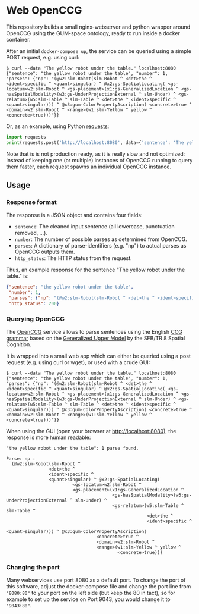 # Web OpenCCG

This repository builds a small nginx-webserver and python wrapper around OpenCCG using the GUM-space ontology, ready to run inside a docker container.

After an initial `docker-compose up`, the service can be queried using a simple POST request, e.g. using curl:

    $ curl --data "The yellow robot under the table." localhost:8080
    {"sentence": "the yellow robot under the table", "number": 1, "parses": {"np": "(@w2:slm-Robot(slm-Robot ^ <det>the ^ <ident>specific ^ <quant>singular) ^ @x2:gs-SpatialLocating( <gs-locatum>w2:slm-Robot ^ <gs-placement>(x1:gs-GeneralizedLocation ^ <gs-hasSpatialModality>(w3:gs-UnderProjectionExternal ^ slm-Under) ^ <gs-relatum>(w5:slm-Table ^ slm-Table ^ <det>the ^ <ident>specific ^ <quant>singular))) ^ @x3:gum-ColorPropertyAscription( <concrete>true ^ <domain>w2:slm-Robot ^ <range>(w1:slm-Yellow ^ yellow ^ <concrete>true)))"}}

Or, as an example, using Python [requests](http://docs.python-requests.org/en/master/):

```python
import requests
print(requests.post('http://localhost:8080', data={'sentence': 'The yellow robot under the table.'}).json())
```

Note that is is not production ready, as it is really slow and not optimized:
Instead of keeping one (or multiple) instances of OpenCCG running to query them faster, each request spawns an individual OpenCCG instance.


## Usage

### Response format

The response is a JSON object and contains four fields:

- `sentence`: The cleaned input sentence (all lowercase, punctuation removed, ...).
- `number`: The number of possible parses as determined from OpenCCG.
- `parses`: A dictionary of parse-identifiers (e.g. "np") to actual parses as OpenCCG outputs them.
- `http_status`: The HTTP status from the request.

Thus, an example response for the sentence "The yellow robot under the table." is:

```json
{"sentence": "the yellow robot under the table",
 "number": 1,
 "parses": {"np": "(@w2:slm-Robot(slm-Robot ^ <det>the ^ <ident>specific ^ <quant>singular) ^ @x2:gs-SpatialLocating( <gs-locatum>w2:slm-Robot ^ <gs-placement>(x1:gs-GeneralizedLocation ^ <gs-hasSpatialModality>(w3:gs-UnderProjectionExternal ^ slm-Under) ^ <gs-relatum>(w5:slm-Table ^ slm-Table ^ <det>the ^ <ident>specific ^ <quant>singular))) ^ @x3:gum-ColorPropertyAscription( <concrete>true ^ <domain>w2:slm-Robot ^ <range>(w1:slm-Yellow ^ yellow ^ <concrete>true)))"},
 "http_status": 200}
```


### Querying OpenCCG

The [OpenCCG](http://openccg.sourceforge.net/) service allows to parse sentences using the English [CCG grammar](https://www.sfbtr8.spatial-cognition.de/en/project/interaction/i5-diaspace/resources/index.html) based on the [Generalized Upper Model](https://www.sfbtr8.spatial-cognition.de/en/project/interaction/i1-ontospace/research/gum-20-30/index.html) by the SFB/TR 8 Spatial Cognition.

It is wrapped into a small web app which can either be queried using a post request (e.g. using curl or wget), or used with a crude GUI:

    $ curl --data "The yellow robot under the table." localhost:8080
    {"sentence": "the yellow robot under the table", "number": 1, "parses": {"np": "(@w2:slm-Robot(slm-Robot ^ <det>the ^ <ident>specific ^ <quant>singular) ^ @x2:gs-SpatialLocating( <gs-locatum>w2:slm-Robot ^ <gs-placement>(x1:gs-GeneralizedLocation ^ <gs-hasSpatialModality>(w3:gs-UnderProjectionExternal ^ slm-Under) ^ <gs-relatum>(w5:slm-Table ^ slm-Table ^ <det>the ^ <ident>specific ^ <quant>singular))) ^ @x3:gum-ColorPropertyAscription( <concrete>true ^ <domain>w2:slm-Robot ^ <range>(w1:slm-Yellow ^ yellow ^ <concrete>true)))"}}

When using the GUI (open your browser at [http://localhost:8080](http://localhost:8080)), the response is more human readable:

    "the yellow robot under the table": 1 parse found.

    Parse: np :
      (@w2:slm-Robot(slm-Robot ^
                    <det>the ^
                    <ident>specific ^
                    <quant>singular) ^ @x2:gs-SpatialLocating(
                             <gs-locatum>w2:slm-Robot ^
                             <gs-placement>(x1:gs-GeneralizedLocation ^
                                            <gs-hasSpatialModality>(w3:gs-UnderProjectionExternal ^ slm-Under) ^
                                            <gs-relatum>(w5:slm-Table ^ slm-Table ^
                                                         <det>the ^
                                                         <ident>specific ^
                                                         <quant>singular))) ^ @x3:gum-ColorPropertyAscription(
                                      <concrete>true ^
                                      <domain>w2:slm-Robot ^
                                      <range>(w1:slm-Yellow ^ yellow ^
                                              <concrete>true)))

### Changing the port

Many webservices use port 8080 as a default port.
To change the port of this software, adjust the docker-compose file and change the port line from `"8080:80"` to your port on the left side (but keep the 80 in tact), so for example to set up the service on Port 9043, you would change it to `"9043:80"`.
